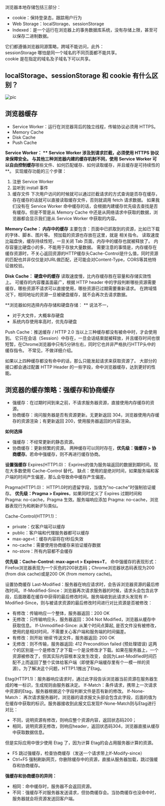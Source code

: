 浏览器本地存储包括三部分：
- cookie：保持登录态，跟踪用户行为
- Web Storage：localStorage、sessionStorage
- Indexed：是一个运行在浏览器上的事务数据库系统，没有存储上限，甚至可以保存二进制数据。

它们都遵循浏览器同源策略，跨域不能访问，此外：  
sessionStorage 哪怕是同一个域名的不同页面都不能共享。  
cookie 是在指定的域名及子域名下可以共享。  

## localStorage、sessionStorage 和 cookie 有什么区别？ 
![pic](https://user-images.githubusercontent.com/31687804/175782495-21904cb5-5048-465a-8f06-46f23e3b6be7.png)

## 浏览器缓存
- Service Worker：运行在浏览器背后的独立线程，传输协议必须用 HTTPS。
- Memory Cache
- Disk Cache
- Push Cache

**Service Worker： **
Service Worker 涉及到请求拦截，必须使用 HTTPS 协议来保障安全。
与其他三种浏览器内建的缓存机制不同，使用 Service Worker 可以自由控制缓存**哪些文件、如何匹配缓存、如何读取缓存，并且缓存是可持续性的**。
实现缓存功能的三个步骤： 
1. 注册 Service Worker 
2. 监听到 install 事件
3. 缓存文件
下次用户访问的时候就可以通过拦截请求的方式查询是否存在缓存，存在缓存的话就可以直接读取缓存文件，否则就调用 fetch 请求数据。
如果我们没有在 Service Worker 命中缓存的话，会根据内建缓存优先级去查找是否有缓存。但是不管是从 Memory Cache 中还是从网络请求中获取的数据，浏览器都会显示我们是从 Service Worker 中获取的内容。

**Memory Cache： 内存中的缓存**
主要包含：页面中已抓取到的资源，比如已下载的字体、脚本、图片等。
预加载的资源也存放在这里，就是 <link rel="prefetch | preload">相关指令。
读取速度比磁盘快，缓存持续性短，一旦关闭 Tab 页面，内存中的缓存也就被释放了。
内存容量比硬盘小的多，不能用于存放大量数据。
需要注意的事情是，内存缓存在缓存资源时，不关心返回资源的HTTP缓存头Cache-Control是什么值，同时资源的匹配也并非仅仅是对URL做匹配，还可能会对Content-Type，CORS等其他特征做校验。

**Disk Cache： 硬盘中的缓存**
读取速度慢，比内存缓存胜在容量和存储实效性上。
可缓存的内容覆盖面最广，根据 HTTP header 中的字段判断哪些资源需要缓存，哪些资源不请求可以直接使用，哪些资源已过期需要重新请求。
在跨域情况下，相同地址的资源一旦被硬盘缓存，就不会再次去请求数据。

**浏览器如何选择内存存储和硬盘存储： **
说法不一，
- 对于大文件，大概率存硬盘
- 系统内存使用率高时，优先存硬盘

Push Cache：推送缓存 / HTTP 2.0
当以上三种缓存都没有被命中时，才会使用到。
它只在会话（Session）中存在，一旦会话结束就被释放，并且缓存时间也很短暂，在Chrome浏览器中只有5分钟左右，同时它也并非严格执行HTTP头中的缓存指令。 
不常见，不做详细介绍。

 如果以上四种缓存都没有命中的话，那么只能发起请求来获取资源了。
 大部分的接口都会通过配置 HTTP Header 的一些字段，命中浏览器缓存，达到更好的性能。

## 浏览器的缓存策略：强缓存和协商缓存
- 强缓存：在过期时间到来之前，不请求服务器资源，直接使用内存缓存的资源。 
- 协商缓存：询问服务器是否有资源更新。无更新返回 304，浏览器使用内存缓存的资源渲染；有更新返回 200，使用服务器返回的内容渲染。 

**如何选择**
- 强缓存：不经常更新的静态资源。
- 协商缓存：更新频繁的资源。
两种缓存可以同时存在，**优先级：强缓存 > 协商缓存**。若命中强缓存，则不再进行缓存协商。

**设置强缓存**
Expires(HTTP1.0)：
Exprires的值为服务端返回的数据到期时间。现在大多数使用 Cache-Control 替代。
缺点：使用的是绝对时间，如果服务端和客户端的时间产生偏差，那么会导致命中缓存产生偏差。

Pragma(HTTP1.0)：
HTTP1.0时的遗留字段，当值为"no-cache"时强制验证缓存。
**优先级：Pragma > Expires**，如果同时定义了 Expires 过期时间和 Pragma: no-cache，Pragma 生效。服务端响应添加 Pragma: no-cache，浏览器表现行为和刷新(F5)类似。

Cache-Control(HTTP1.1)：
- private：仅客户端可以缓存
- public：客户端和代理服务器都可以缓存
- max-age=t：缓存内容将在t秒后失效
- no-cache：需要使用协商缓存来验证缓存数据
- no-store：所有内容都不会缓存

**优先级：Cache-Control: max-age=t > Expires=T**。
命中强缓存的表现形式：Firefox浏览器表现为一个灰色的200状态码；Chrome浏览器状态码表现为200 (from disk cache)或是200 OK (from memory cache)。

设置协商缓存 
Last-Modified：服务器在响应请求时，会告诉浏览器资源的最后修改时间。
If-Modified-Since：浏览器再次请求服务器的时候，请求头会包含此字段，后面跟着在缓存中获得的最后修改时间。服务端收到此请求头发现有 If-Modified-Since，则与被请求资源的最后修改时间进行对比资源是否被修改：
- 有修改：传输响应一个整体，服务器返回：200 OK
- 无修改：只传输响应头，服务器返回：304 Not Modified，浏览器从缓存中获取信息。
If-Unmodified-Since: 从某个时间点算起, 是否文件没有被修改，使用的是相对时间，不需要关心客户端和服务端的时间偏差。
- 有修改：则开始`继续'传送文件，服务器返回: 200 OK
- 无修改：则不传输，服务器返回: 412 Precondition failed (预处理错误)
 这两个的区别是一个是修改了才下载一个是没修改才下载。如果在服务器上，一个资源被修改了，但其实际内容根本没发生改变，会因为Last-Modified时间匹配不上而返回了整个实体给客户端（即使客户端缓存里有个一模一样的资源）。为了解决这个问题，HTTP1.1推出了Etag。

Etag(HTTP1.1)：服务器响应请求时，通过此字段告诉浏览器当前资源在服务器生成的唯一标识，生成规则由服务器决定。
If-Match：条件请求，携带上一次请求中资源的Etag，服务器根据这个字段判断文件是否有新的修改。
If-None-Match： 再次请求服务器时，浏览器的请求报文头部会包含此字段，后面的值为在缓存中获取的标识。服务器接收到此报文后发现If-None-Match则与Etag进行对比：
- 不同，说明资源有修改，则响应整个资源内容，返回状态码200；
- 相同，说明资源无修改，则响应header，返回状态码304，浏览器直接从缓存中获取数据信息。

但是实际应用中很少使用 Etag 了，因为计算 Etag的会占用服务器计算的资源。
- F5 跳过强缓存，检查协商缓存（发送一个请求带上If-Modify-since）
- Ctrl+F5 强制刷新网页，你删除缓存中的资源，直接从服务器加载，跳过强缓存和协商缓存。

**强缓存和协商缓存的异同：** 
- 相同：命中缓存时，服务器不会返回资源。
- 不同：强缓存不对服务器发送请求，但协商缓存会。当协商缓存也没命中时，服务器就会将资源发送回客户端。



